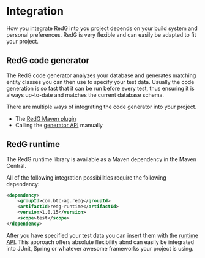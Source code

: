 # Integration

How you integrate RedG into you project depends on your build system and personal preferences. RedG is very flexible and
can easily be adapted to fit your project.

## RedG code generator

The RedG code generator analyzes your database and generates matching entity classes you can then use to specify your test
data. Usually the code generation is so fast that it can be run before every test, thus ensuring it is always up-to-date and
matches the current database schema. 

There are multiple ways of integrating the code generator into your project.

 * The [RedG Maven plugin](maven_plugin.md)
 * Calling the [generator API](generator_api.md) manually

## RedG runtime

The RedG runtime library is available as a Maven dependency in the Maven Central. 

All of the following integration possibilities require the following dependency:
````xml
<dependency>
    <groupId>com.btc-ag.redg</groupId>
    <artifactId>redg-runtime</artifactId>
    <version>1.0.15</version>
    <scope>test</scope>
</dependency>
````

After you have specified your test data you can insert them with the [runtime API](runtime_api.md). This approach
offers absolute flexibility abnd can easily be integrated into JUnit, Spring or whatever awesome frameworks your project
is using.